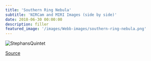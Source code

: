```yaml
---
title: 'Southern Ring Nebula'
subtitle: 'NIRCam and MIRI Images (side by side)'
date: 2018-06-30 00:00:00
description: filler
featured_image: '/images/Webb-images/southern-ring-nebula.png'
---
```



![StephansQuintet](/site/images/Webb-images/southern-ring-nebula.png)

[Source](https://webbtelescope.org/contents/media/images/2022/033/01G709QXZPFH83NZFAFP66WVCZ)